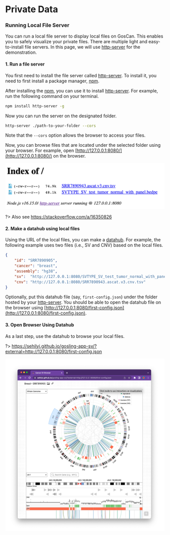 # Private Data

### Running Local File Server

You can run a local file server to display local files on GosCan. This enables you to safely visualize your private files. There are multiple light and easy-to-install file servers. In this page, we will use [http-server](https://www.npmjs.com/package/http-server) for the demonstration.

#### 1. Run a file server

You first need to install the file server called [http-server](https://www.npmjs.com/package/http-server). To install it, you need to first install a package manager, [npm](https://docs.npmjs.com/downloading-and-installing-node-js-and-npm#using-a-node-installer-to-install-node-js-and-npm).

After installing the [npm](https://docs.npmjs.com/downloading-and-installing-node-js-and-npm#using-a-node-installer-to-install-node-js-and-npm), you can use it to install [http-server](https://www.npmjs.com/package/http-server). For example, run the following command on your terminal.

```sh
npm install http-server -g
```

Now you can run the server on the designated folder.

```sh
http-server ./path-to-your-folder --cors
```

Note that the `--cors` option allows the browser to access your files.

Now, you can browse files that are located under the selected folder using your browser. For example, open [http://127.0.0.1:8080/](http://127.0.0.1:8080/) on the browser.

![server](assets/private-data-local-server.png ':class=image')

?> Also see https://stackoverflow.com/a/16350826

#### 2. Make a datahub using local files

Using the URL of the local files, you can make a [datahub](datahub.md). For example, the following example uses two files (i.e., SV and CNV) based on the local files.

```json
{
	"id": "SRR7890905",
    "cancer": "breast",
    "assembly": "hg38",
    "sv":  "http://127.0.0.1:8080/SVTYPE_SV_test_tumor_normal_with_panel.bedpe",
	"cnv": "http://127.0.0.1:8080/SRR7890943.ascat.v3.cnv.tsv"
}
```

Optionally, put this datahub file (say, `first-config.json`) under the folder hosted by your [http-server](https://www.npmjs.com/package/http-server). You should be able to open the datahub file on the browser using [http://127.0.0.1:8080/first-config.json](http://127.0.0.1:8080/first-config.json).

#### 3. Open Browser Using Datahub

As a last step, use the datahub to browse your local files.

?> https://sehilyi.github.io/gosling-app-sv/?external=http://127.0.0.1:8080/first-config.json

![browser](assets/private-data-browser.png ':class=image')